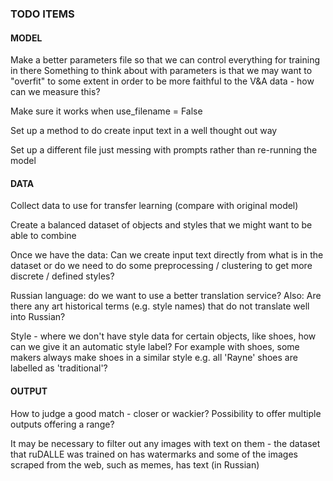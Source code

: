### TODO ITEMS


#### MODEL
Make a better parameters file so that we can control everything for training in there
Something to think about with parameters is that we may want to "overfit" to some extent in order to be more faithful to the V&A data - how can we measure this? 

Make sure it works when use_filename = False

Set up a method to do create input text in a well thought out way

Set up a different file just messing with prompts rather than re-running the model

#### DATA
Collect data to use for transfer learning (compare with original model)

Create a balanced dataset of objects and styles that we might want to be able to combine

Once we have the data:
Can we create input text directly from what is in the dataset or do we need to do some preprocessing / clustering to get more discrete / defined styles?

Russian language: do we want to use a better translation service? Also: Are there any art historical terms (e.g. style names) that do not translate well into Russian? 

Style - where we don't have style data for certain objects, like shoes, how can we give it an automatic style label? For example with shoes, some makers always make shoes in a similar style e.g. all 'Rayne' shoes are labelled as 'traditional'? 

#### OUTPUT 
How to judge a good match - closer or wackier? Possibility to offer multiple outputs offering a range?

It may be necessary to filter out any images with text on them - the dataset that ruDALLE was trained on has watermarks and some of the images scraped from the web, such as memes, has text (in Russian)

